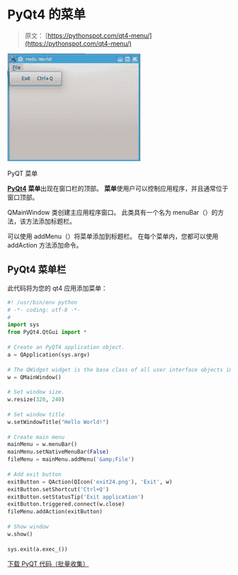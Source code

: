 # PyQt4 的菜单

> 原文： [https://pythonspot.com/qt4-menu/](https://pythonspot.com/qt4-menu/)

![PyQT Menu pythonspot](img/08595a6340da7b1792993a5bb8fb5912.jpg)

PyQT 菜单

[**PyQt4**](https://pythonspot.com/pyqt4/) **菜单**出现在窗口栏的顶部。 **菜单**使用户可以控制应用程序，并且通常位于窗口顶部。

QMainWindow 类创建主应用程序窗口。 此类具有一个名为 menuBar（）的方法，该方法添加标题栏。

可以使用 addMenu（）将菜单添加到标题栏。 在每个菜单内，您都可以使用 addAction 方法添加命令。

## PyQt4 菜单栏

此代码将为您的 qt4 应用添加菜单：

```py
#! /usr/bin/env python
# -*- coding: utf-8 -*-
#
import sys
from PyQt4.QtGui import *

# Create an PyQT4 application object.
a = QApplication(sys.argv)

# The QWidget widget is the base class of all user interface objects in PyQt4.
w = QMainWindow()

# Set window size.
w.resize(320, 240)

# Set window title
w.setWindowTitle("Hello World!")

# Create main menu
mainMenu = w.menuBar()
mainMenu.setNativeMenuBar(False)
fileMenu = mainMenu.addMenu('&amp;File')

# Add exit button
exitButton = QAction(QIcon('exit24.png'), 'Exit', w)
exitButton.setShortcut('Ctrl+Q')
exitButton.setStatusTip('Exit application')
exitButton.triggered.connect(w.close)
fileMenu.addAction(exitButton)

# Show window
w.show()

sys.exit(a.exec_())

```

[下载 PyQT 代码（批量收集）](https://pythonspot.com/python-qt-examples/)